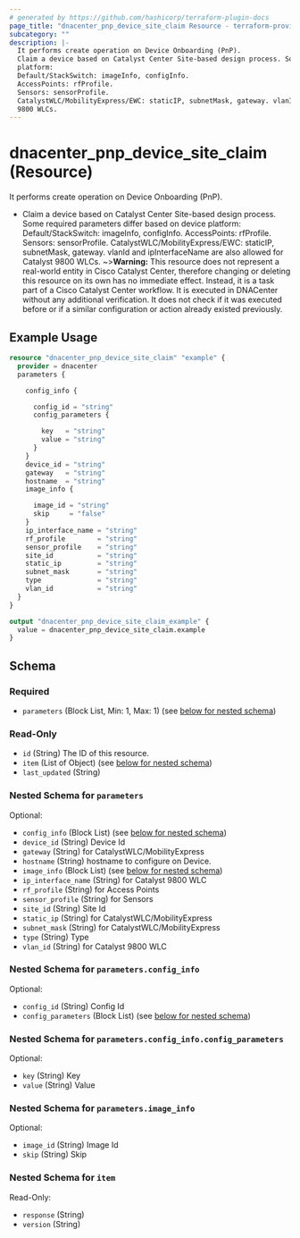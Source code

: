 ```yaml
---
# generated by https://github.com/hashicorp/terraform-plugin-docs
page_title: "dnacenter_pnp_device_site_claim Resource - terraform-provider-dnacenter"
subcategory: ""
description: |-
  It performs create operation on Device Onboarding (PnP).
  Claim a device based on Catalyst Center Site-based design process. Some required parameters differ based on device
  platform:
  Default/StackSwitch: imageInfo, configInfo.
  AccessPoints: rfProfile.
  Sensors: sensorProfile.
  CatalystWLC/MobilityExpress/EWC: staticIP, subnetMask, gateway. vlanId and ipInterfaceName are also allowed for Catalyst
  9800 WLCs.
---
```


# dnacenter_pnp_device_site_claim (Resource)

It performs create operation on Device Onboarding (PnP).

- Claim a device based on Catalyst Center Site-based design process. Some required parameters differ based on device
platform:
Default/StackSwitch: imageInfo, configInfo.
AccessPoints: rfProfile.
Sensors: sensorProfile.
CatalystWLC/MobilityExpress/EWC: staticIP, subnetMask, gateway. vlanId and ipInterfaceName are also allowed for Catalyst
9800 WLCs.
~>**Warning:**
This resource does not represent a real-world entity in Cisco Catalyst Center, therefore changing or deleting this resource on its own has no immediate effect.
Instead, it is a task part of a Cisco Catalyst Center workflow. It is executed in DNACenter without any additional verification. It does not check if it was executed before or if a similar configuration or action already existed previously.

## Example Usage

```terraform
resource "dnacenter_pnp_device_site_claim" "example" {
  provider = dnacenter
  parameters {

    config_info {

      config_id = "string"
      config_parameters {

        key   = "string"
        value = "string"
      }
    }
    device_id = "string"
    gateway   = "string"
    hostname  = "string"
    image_info {

      image_id = "string"
      skip     = "false"
    }
    ip_interface_name = "string"
    rf_profile        = "string"
    sensor_profile    = "string"
    site_id           = "string"
    static_ip         = "string"
    subnet_mask       = "string"
    type              = "string"
    vlan_id           = "string"
  }
}

output "dnacenter_pnp_device_site_claim_example" {
  value = dnacenter_pnp_device_site_claim.example
}
```

<!-- schema generated by tfplugindocs -->
## Schema

### Required

- `parameters` (Block List, Min: 1, Max: 1) (see [below for nested schema](#nestedblock--parameters))

### Read-Only

- `id` (String) The ID of this resource.
- `item` (List of Object) (see [below for nested schema](#nestedatt--item))
- `last_updated` (String)

<a id="nestedblock--parameters"></a>
### Nested Schema for `parameters`

Optional:

- `config_info` (Block List) (see [below for nested schema](#nestedblock--parameters--config_info))
- `device_id` (String) Device Id
- `gateway` (String) for CatalystWLC/MobilityExpress
- `hostname` (String) hostname to configure on Device.
- `image_info` (Block List) (see [below for nested schema](#nestedblock--parameters--image_info))
- `ip_interface_name` (String) for Catalyst 9800 WLC
- `rf_profile` (String) for Access Points
- `sensor_profile` (String) for Sensors
- `site_id` (String) Site Id
- `static_ip` (String) for CatalystWLC/MobilityExpress
- `subnet_mask` (String) for CatalystWLC/MobilityExpress
- `type` (String) Type
- `vlan_id` (String) for Catalyst 9800 WLC

<a id="nestedblock--parameters--config_info"></a>
### Nested Schema for `parameters.config_info`

Optional:

- `config_id` (String) Config Id
- `config_parameters` (Block List) (see [below for nested schema](#nestedblock--parameters--config_info--config_parameters))

<a id="nestedblock--parameters--config_info--config_parameters"></a>
### Nested Schema for `parameters.config_info.config_parameters`

Optional:

- `key` (String) Key
- `value` (String) Value



<a id="nestedblock--parameters--image_info"></a>
### Nested Schema for `parameters.image_info`

Optional:

- `image_id` (String) Image Id
- `skip` (String) Skip



<a id="nestedatt--item"></a>
### Nested Schema for `item`

Read-Only:

- `response` (String)
- `version` (String)
